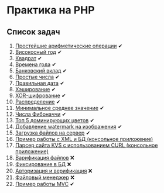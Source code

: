 # Практика на PHP

## Список задач
1. [Простейшие арифметические операции](./simple-arithmetics) ✔
2. [Високосный год](./leap-year) ✔
3. [Квадрат](./square) ✔
4. [Времена года](./seasons-of-the-year) ✔
5. [Банковский вклад](./bank-deposit) ✔
6. [Простые числа](./prime-numbers) ✔
7. [Правильная дата](./right-date) ✔
8. [Хэширование](./hash) ✔
9. [XOR-шифрование](./xor) ✔
10. [Распределение](./distribution) ✔
11. [Минимальное среднее значение](./avarage-min-max) ✔
12. [Числа Фибоначчи](./fibonachi) ✔
13. [Топ 5 доминирующих цветов](./top-5-colors) ✔
14. [Добавление watermark на изображения](./watermark) ✔
15. [Загрузка файлов на сервер](./upload-file) ✔
16. [Пример работы с XML и БД (консольное приложение)](./xml)
17. [Парсер сайта KVS с использованием CURL (консольное приложение)](./curl)
18. [Варификация файлов](./verify-files) ❌
19. [Фиксирование в БД](./database-worker) ❌
20. [Авторизация и верификация](./authorization-verification) ❌
21. [Файловый менеджер](./file-manager) ❌
22. [Пример работы MVC](./mvc) ✔
